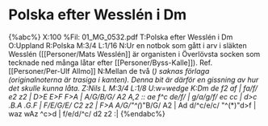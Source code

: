 # Polska efter Wesslén i Dm

{%abc%}
X:100
%Fil: 01_MG_0532.pdf
T:Polska efter Wesslén i Dm
O:Uppland
R:Polska
M:3/4
L:1/16
N:Ur en notbok som gått i arv i släkten Wesslén ([[Personer/Mats Wesslén]] är organisten i Överlövsta socken som tecknade ned många låtar efter [[Personer/Byss-Kalle]]). Ref. [[Personer/Per-Ulf Allmo]]
N:Mellan de två (*) saknas förlaga (originalnoterna är trasiga i kanten). Denna bit är därför en gissning av hur det skulle kunna låta.
Z:Nils L
M:3/4
L:1/8
U:w=wedge
K:Dm
de f2 af | fa/f/ e2 z2 | D>E E>F F>A | A/G/B/G/ A2 A,2 ::
ae f^c de/f/ | g/a/g/f/ ec cc | d>c .B.A .G.F | F/E/G/E/ C2 z2 |
F>A A/G/"^(*)"B/G/ A2 | Ad d/^c/e/c/ "^(*)"d>f | waz wAz ^c>d | f/e/d/^c/ d2 z2 :|
{%endabc%}
